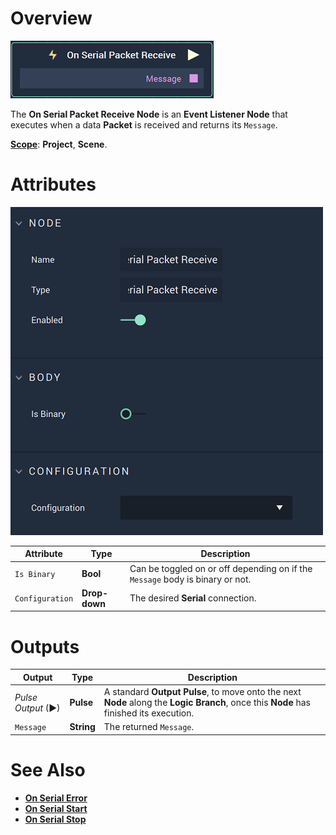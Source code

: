 # Overview

![The On Serial Packet Receive Node.](../../../../.gitbook/assets/onserialpacketreceivenode.png)

The **On Serial Packet Receive Node** is an **Event Listener Node** that executes when a data **Packet** is received and returns its `Message`.

[**Scope**](../../overview.md#scopes): **Project**, **Scene**.

# Attributes

![The On Serial Packet Receive Node Attributes.](../../../../.gitbook/assets/onserialpacketreceiveattributes.png)

|Attribute|Type|Description|
|---|---|---|
|`Is Binary`|**Bool**|Can be toggled on or off depending on if the `Message` body is binary or not.|
|`Configuration`|**Drop-down**|The desired **Serial** connection.|

# Outputs

|Output|Type|Description|
|---|---|---|
|*Pulse Output* (►)|**Pulse**|A standard **Output Pulse**, to move onto the next **Node** along the **Logic Branch**, once this **Node** has finished its execution.|
|`Message`|**String**|The returned `Message`.|

# See Also

* [**On Serial Error**](onserialerror.md)
* [**On Serial Start**](onserialstart.md)
* [**On Serial Stop**](onserialstop.md)

